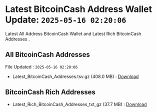 # Latest BitcoinCash Address Wallet Update: `2025-05-16 02:20:06`

Latest All Address BitcoinCash Wallet and Latest Rich BitcoinCash Addresses .

## All BitcoinCash Addresses

File Updated : `2025-05-16 02:20:06`

- Latest_BitcoinCash_Addresses.tsv.gz (408.0 MB) : [Download](https://github.com/Pymmdrza/Rich-Address-Wallet/releases/tag/BitcoinCash)

## BitcoinCash Rich Addresses

- Latest_Rich_BitcoinCash_Addresses_txt_gz (37.7 MB) : [Download](https://github.com/Pymmdrza/Rich-Address-Wallet/releases/tag/BitcoinCash)
